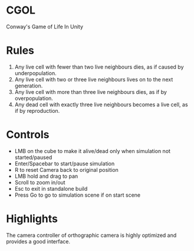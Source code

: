 # CGOL
Conway's Game of Life In Unity 

# Rules
1. Any live cell with fewer than two live neighbours dies, as if caused by underpopulation.
2. Any live cell with two or three live neighbours lives on to the next generation.
3. Any live cell with more than three live neighbours dies, as if by overpopulation.
4. Any dead cell with exactly three live neighbours becomes a live cell, as if by reproduction.

# Controls
* LMB on the cube to make it alive/dead only when simulation not started/paused
* Enter/Spacebar to start/pause simulation
* R to reset Camera back to original position
* LMB hold and drag to pan
* Scroll to zoom in/out
* Esc to exit in standalone build
* Press Go to go to simulation scene if on start scene

# Highlights
The camera controller of orthographic camera is highly optimized and provides a good interface.
 
